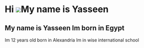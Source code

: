 Hi ![](https://user-images.githubusercontent.com/18350557/176309783-0785949b-9127-417c-8b55-ab5a4333674e.gif)My name is Yasseen
===============================================================================================================================

My name is Yasseen Im born in Egypt
-----------------------------------

Im 12 years old born in Alexandria Im in wise international school
